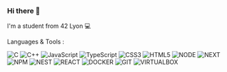 ### Hi there 👋 
I'm a student from 42 Lyon  💻

<!--
**GuillaumeSimonet17/GuillaumeSimonet17** is a ✨ _special_ ✨ repository because its `README.md` (this file) appears on your GitHub profile.

Here are some ideas to get you started:

- 🔭 I’m currently working on ...
- 🌱 I’m currently learning ...
- 👯 I’m looking to collaborate on ...
- 🤔 I’m looking for help with ...
- 💬 Ask me about ...
- 📫 How to reach me: ...
- 😄 Pronouns: ...
- ⚡ Fun fact: ...
-->

Languages & Tools :

![C](https://img.shields.io/badge/c-%2300599C.svg?style=for-the-badge&logo=c&logoColor=white)
![C++](https://img.shields.io/badge/c++-%2300599C.svg?style=for-the-badge&logo=c%2B%2B&logoColor=white)
![JavaScript](https://img.shields.io/badge/javascript-%23323330.svg?style=for-the-badge&logo=javascript&logoColor=%23F7DF1E)
![TypeScript](https://img.shields.io/badge/typescript-%23007ACC.svg?style=for-the-badge&logo=typescript&logoColor=white)
![CSS3](https://img.shields.io/badge/css3-%231572B6.svg?style=for-the-badge&logo=css3&logoColor=white)
![HTML5](https://img.shields.io/badge/html5-%23E34F26.svg?style=for-the-badge&logo=html5&logoColor=white)
![NODE](https://img.shields.io/badge/Node%20js-339933?style=for-the-badge&logo=nodedotjs&logoColor=white)
![NEXT](https://img.shields.io/badge/next%20js-000000?style=for-the-badge&logo=nextdotjs&logoColor=white)
![NPM](https://img.shields.io/badge/npm-CB3837?style=for-the-badge&logo=npm&logoColor=white)
![NEST](https://img.shields.io/badge/nestjs-E0234E?style=for-the-badge&logo=nestjs&logoColor=white)
![REACT](https://img.shields.io/badge/React-20232A?style=for-the-badge&logo=react&logoColor=61DAFB)
![DOCKER](https://img.shields.io/badge/Docker-2CA5E0?style=for-the-badge&logo=docker&logoColor=white)
![GIT](https://img.shields.io/badge/GIT-E44C30?style=for-the-badge&logo=git&logoColor=white)
![VIRTUALBOX](https://img.shields.io/badge/VirtualBox-21416b?style=for-the-badge&logo=VirtualBox&logoColor=white)
